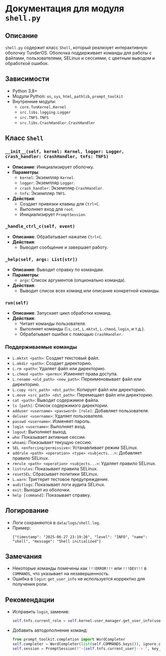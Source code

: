 # Документация для модуля `shell.py`

## Описание
`shell.py` содержит класс `Shell`, который реализует интерактивную оболочку TunderOS. Оболочка поддерживает команды для работы с файлами, пользователями, SELinux и сессиями, с цветным выводом и обработкой ошибок.

## Зависимости
- Python 3.8+
- Модули Python: `os`, `sys`, `html`, `pathlib`, `prompt_toolkit`
- Внутренние модули:
  - `core.TunKernel.Kernel`
  - `src.libs.logging.Logger`
  - `src.TNFS.TNFS`
  - `src.libs.CrashHandler.CrashHandler`

## Класс `Shell`

### `__init__(self, kernel: Kernel, logger: Logger, crash_handler: CrashHandler, tnfs: TNFS)`
- **Описание**: Инициализирует оболочку.
- **Параметры**:
  - `kernel`: Экземпляр `Kernel`.
  - `logger`: Экземпляр `Logger`.
  - `crash_handler`: Экземпляр `CrashHandler`.
  - `tnfs`: Экземпляр `TNFS`.
- **Действия**:
  - Создает привязки клавиш для `Ctrl+C`.
  - Выполняет вход для `root`.
  - Инициализирует `PromptSession`.

### `_handle_ctrl_c(self, event)`
- **Описание**: Обрабатывает нажатие `Ctrl+C`.
- **Действия**:
  - Выводит сообщение и завершает работу.

### `_help(self, args: List[str])`
- **Описание**: Выводит справку по командам.
- **Параметры**:
  - `args`: Список аргументов (опционально команда).
- **Действия**:
  - Выводит список всех команд или описание конкретной команды.

### `run(self)`
- **Описание**: Запускает цикл обработки команд.
- **Действия**:
  - Читает команды пользователя.
  - Выполняет команды (`ls`, `cat`, `L.mktxt`, `L.chmod`, `login`, и т.д.).
  - Обрабатывает ошибки с помощью `CrashHandler`.

### Поддерживаемые команды
- `L.mktxt <path>`: Создает текстовый файл.
- `L.mkdir <path>`: Создает директорию.
- `L.rm <path>`: Удаляет файл или директорию.
- `L.chmod <path> <perms>`: Изменяет права доступа.
- `L.rename <old_path> <new_path>`: Переименовывает файл или директорию.
- `L.copy <src_path> <dst_path>`: Копирует файл или директорию.
- `L.move <src_path> <dst_path>`: Перемещает файл или директорию.
- `cat <path>`: Выводит содержимое файла.
- `ls [path]`: Список содержимого директории.
- `adduser <username> <password> [role]`: Добавляет пользователя.
- `deluser <username>`: Удаляет пользователя.
- `passwd <username>`: Изменяет пароль.
- `login <username>`: Выполняет вход.
- `logout`: Выполняет выход.
- `who`: Показывает активные сессии.
- `whoami`: Показывает текущую сессию.
- `SEL <enforcing/permissive>`: Устанавливает режим SELinux.
- `addrule <path> <operation> <type> <subjects...>`: Добавляет правило SELinux.
- `rmrule <path> <operation> <subjects...>`: Удаляет правило SELinux.
- `listrules`: Показывает правила SELinux.
- `resetSEL`: Сбрасывает политики SELinux.
- `L.warn`: Триггерит тестовое предупреждение.
- `auditlogs`: Показывает логи аудита SELinux.
- `exit`: Выходит из оболочки.
- `help [command]`: Показывает справку.

## Логирование
- Логи сохраняются в `data/logs/shell.log`.
- Пример:
  ```
  {"timestamp": "2025-06-27 23:19:26", "level": "INFO", "name": "shell", "message": "Shell initialized"}
  ```

## Замечания
- Некоторые команды помечены как `!!!ERROR!!!` или `!!!DEV!!!` в `COMMANDS`, что указывает на незавершенность.
- Ошибка в `login`: `get_user_info` не используется корректно для получения роли.

## Рекомендации
- Исправить `login`, заменив:
  ```python
  self.tnfs.current_role = self.kernel.user_manager.get_user_info(username)['role']
  ```
- Добавить автодополнение команд:
  ```python
  from prompt_toolkit.completion import WordCompleter
  self.completer = WordCompleter(list(self.COMMANDS.keys()), ignore_case=True)
  self.session = PromptSession(f"~{self.tnfs.current_user}--> ", key_bindings=self.bindings, completer=self.completer)
  ```